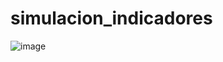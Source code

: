 # simulacion_indicadores

![image](https://user-images.githubusercontent.com/58230734/225019356-f356a9b6-ae9d-48da-a2f6-1e99ccc03378.png)
